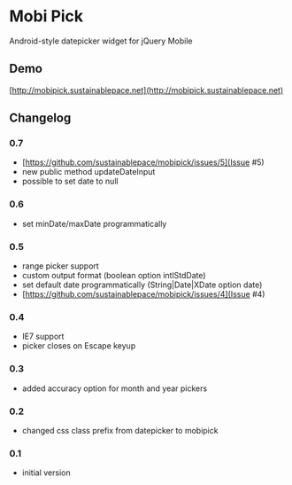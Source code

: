 Mobi Pick
=========

Android-style datepicker widget for jQuery Mobile

Demo
----

[http://mobipick.sustainablepace.net](http://mobipick.sustainablepace.net)

Changelog
---------

### 0.7 ###
* [https://github.com/sustainablepace/mobipick/issues/5](Issue #5)
* new public method updateDateInput
* possible to set date to null

### 0.6 ###
* set minDate/maxDate programmatically

### 0.5 ###
* range picker support
* custom output format (boolean option intlStdDate)
* set default date programmatically (String|Date|XDate option date)
* [https://github.com/sustainablepace/mobipick/issues/4](Issue #4)

### 0.4 ###

* IE7 support
* picker closes on Escape keyup

### 0.3 ###

 * added accuracy option for month and year pickers

### 0.2 ###

 * changed css class prefix from datepicker to mobipick

### 0.1 ###

 * initial version


